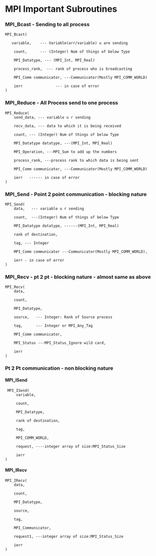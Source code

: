 # MPI Important Subroutines

### MPI_Bcast - Sending to all process
```
MPI_Bcast(
   
   variable,    --- Variable(arr/variable) u are sending
 
    count,      --- (Integer) Num of things of below Type

    MPI_Datatype, --- (MPI_Int, MPI_Real)

    process_rank,  --- rank of process who is broadcasting  

    MPI_Comm communicator, ---Communicator(Mostly MPI_COMM_WORLD)

    ierr               --- in case of error 
)
```

### MPI_Reduce - All Process send to one process
```
MPI_Reduce(
    send_data, --- variable u r sending 

    recv_data, --- data to which it is being received

    count, --- (Integer) Num of things of below Type

    MPI_Datatype datatype, ---(MPI_Int, MPI_Real)

    MPI_Operation, ---MPI_Sum to add up the numbers

    process_rank, ---process rank to which data is being sent

    MPI_Comm communicator, ---Communicator(Mostly MPI_COMM_WORLD)

    ierr   ------ in case of error 
)
```

### MPI_Send - Point 2 point communication - blocking nature
```
MPI_Send(
    data,   --- variable u r sending

    count,  ---(Integer) Num of things of below Type

    MPI_Datatype datatype, ------(MPI_Int, MPI_Real)

    rank of destination,

    tag, --- Integer 

    MPI_Comm communicator ---Communicator(Mostly MPI_COMM_WORLD),

    ierr - in case of error
)
```

### MPI_Recv - pt 2 pt - blocking nature - almost same as above
```
MPI_Recv(
    data,

    count,

    MPI_Datatype,

    source,   --- Integer: Rank of Source process

    tag,      --- Integer or MPI_Any_Tag

    MPI_Comm communicator,

    MPI_Status ---MPI_Status_Ignore wild card,

    ierr
)

```

### Pt 2 Pt communication - non blocking nature
#### MPI_ISend
```
 MPI_ISend(
     variable,
     
     count,
     
     MPI_Datatype,
     
     rank of destination,
     
     tag,
     
     MPI_COMM_WORLD,
     
     request, ----integer array of size:MPI_Status_Size
     
     ierr
)
```

#### MPI_IRecv
```
MPI_IRecv(
    data,
    
    count,
    
    MPI_Datatype, 
    
    source,

    tag,

    MPI_Communicator,

    request1, ---integer array of size:MPI_Status_Size
    
    ierr
)
```
